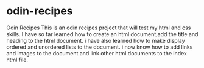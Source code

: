 # odin-recipes
Odin Recipes
This is an odin recipes project that will test my html and css skills.
I have so far learned how to create an html document,add the title and heading to the html document. i have also learned how to make display ordered and unordered lists to the document. i now know how to add links and images to the document and link other html documents to the index html file.